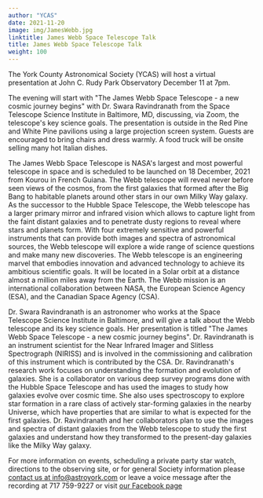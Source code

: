 ```yaml
---
author: "YCAS"
date: 2021-11-20
image: img/JamesWebb.jpg
linktitle: James Webb Space Telescope Talk
title: James Webb Space Telescope Talk
weight: 100
---
```

The York County Astronomical Society (YCAS) will host a virtual presentation at John C. Rudy Park Observatory December 11 at 7pm.

The evening will start with "The James Webb Space Telescope - a new cosmic journey begins" with Dr. Swara Ravindranath from the Space Telescope Science Institute in Baltimore, MD, discussing, via Zoom, the telescope's key science goals. The presentation is outside in the Red Pine and White Pine pavilions using a large projection screen system. Guests are encouraged to bring chairs and dress warmly. A food truck will be onsite selling many hot Italian dishes.

The James Webb Space Telescope is NASA's largest and most powerful telescope in space and is scheduled to be launched on 18 December, 2021 from Kourou in French Guiana. The Webb telescope will reveal never before seen views of the cosmos, from the first galaxies that formed after the Big Bang to habitable planets around other stars in our own Milky Way galaxy. As the successor to the Hubble Space Telescope, the Webb telescope has a larger primary mirror and infrared vision which allows to capture light from the faint distant galaxies and to penetrate dusty regions to reveal where stars and planets form. With four extremely sensitive and powerful instruments that can provide both images and spectra of astronomical sources, the Webb telescope will explore a wide range of science questions and make many new discoveries. The Webb telescope is an engineering marvel that embodies innovation and advanced technology to achieve its ambitious scientific goals. It will be located in a Solar orbit at a distance almost a million miles away from the Earth. The Webb mission is an international collaboration between NASA, the European Science Agency (ESA), and the Canadian Space Agency (CSA).

Dr. Swara Ravindranath is an astronomer who works at the Space Telescope Science Institute in Baltimore, and will give a talk about the Webb telescope and its key science goals. Her presentation is titled "The James Webb Space Telescope - a new cosmic journey begins". Dr. Ravindranath is an instrument scientist for the Near Infrared Imager and Slitless Spectrograph (NIRISS) and is involved in the commissioning and calibration of this instrument which is contributed by the CSA. Dr. Ravindranath's research work focuses on understanding the formation and evolution of galaxies. She is a collaborator on various deep survey programs done with the Hubble Space Telescope and has used the images to study how galaxies evolve over cosmic time. She also uses spectroscopy to explore star formation in a rare class of actively star-forming galaxies in the nearby Universe, which have properties that are similar to what is expected for the first galaxies. Dr. Ravindranath and her collaborators plan to use the images and spectra of distant galaxies from the Webb telescope to study the first galaxies and understand how they transformed to the present-day galaxies like the Milky Way galaxy. 

For more information on events, scheduling a private party star watch, directions to the observing site, or for general Society information please [contact us at info@astroyork.com](info@astroyork.com) or leave a voice message after the recording at 717 759-9227 or visit [our Facebook page](https://www.facebook.com/astroyork)